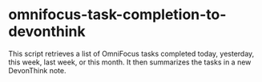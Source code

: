 # omnifocus-task-completion-to-devonthink
This script retrieves a list of OmniFocus tasks completed today, yesterday, this week, last week, or this month. It then summarizes the tasks in a new DevonThink note.
